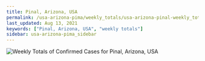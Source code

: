 ```yaml
---
title: Pinal, Arizona, USA
permalink: /usa-arizona-pima/weekly_totals/usa-arizona-pinal-weekly_totals.html
last_updated: Aug 13, 2021
keywords: ["Pinal, Arizona, USA", "weekly totals"]
sidebar: usa-arizona-pima_sidebar
---
```


![Weekly Totals of Confirmed Cases for Pinal, Arizona, USA](/covid_tracker/images/graphs/usa-arizona-pinal-weekly_totals_graph.png)
